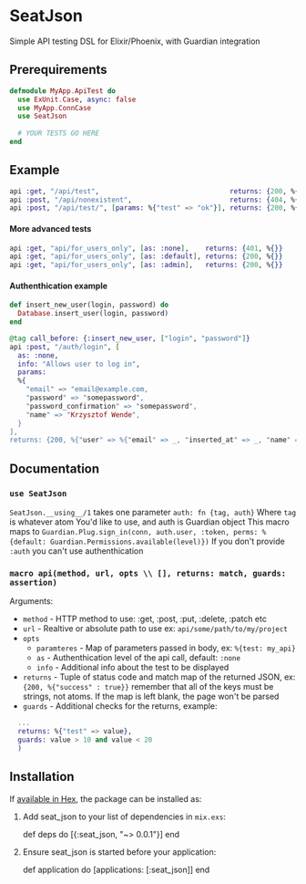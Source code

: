 # SeatJson

Simple API testing DSL for Elixir/Phoenix, with Guardian integration

## Prerequirements
```elixir
defmodule MyApp.ApiTest do
  use ExUnit.Case, async: false
  use MyApp.ConnCase
  use SeatJson
  
  # YOUR TESTS GO HERE
end
```

## Example
```elixir
api :get, "/api/test",                                returns: {200, %{"test" => "ok"}} 
api :post, "/api/nonexistent",                        returns: {404, %{}} 
api :post, "/api/test/", [params: %{"test" => "ok"}], returns: {200, %{"test" => "ok"}} 
```

#### More advanced tests

```elixir
api :get, "api/for_users_only", [as: :none],    returns: {401, %{}} 
api :get, "api/for_users_only", [as: :default], returns: {200, %{}} 
api :get, "api/for_users_only", [as: :admin],   returns: {200, %{}} 
```

#### Authenthication example
```elixir
def insert_new_user(login, password) do
  Database.insert_user(login, password)
end

@tag call_before: {:insert_new_user, ["login", "password"]}
api :post, "/auth/login", [
  as: :none,
  info: "Allows user to log in",
  params:
  %{
    "email" => "email@example.com,
    "password" => "somepassword",
    "password_confirmation" => "somepassword",
    "name" => "Krzysztof Wende",
  }
],
returns: {200, %{"user" => %{"email" => _, "inserted_at" => _, "name" => _}}} 
```

## Documentation
### `use SeatJson`
`SeatJson.__using__/1` takes one parameter `auth: fn {tag, auth}`
Where `tag` is whatever atom You'd like to use, and auth is Guardian object
This macro maps to
`Guardian.Plug.sign_in(conn, auth.user, :token, perms: %{default: Guardian.Permissions.available(level)})`
If you don't provide `:auth` you can't use authenthication

### `macro api(method, url, opts \\ [], returns: match, guards: assertion)`
Arguments:

- `method` - HTTP method to use: :get, :post, :put, :delete, :patch etc
- `url` - Realtive or absolute path to use ex: `api/some/path/to/my/project`
- `opts`
  - `paramteres` - Map of parameters passed in body, ex: `%{test: my_api}`
  - `as` - Authenthication level of the api call, default: `:none`
  - `info` - Additional info about the test to be displayed
- `returns` - Tuple of status code and match map of the returned JSON, ex: `{200, %{"success" : true}}` remember that all of the keys must be strings, not atoms. If the map is left blank, the page won't be parsed
- `guards` - Additional checks for the returns, example:
```elixir
  ...
  returns: %{"test" => value},
  guards: value > 10 and value < 20
  )
```
## Installation

If [available in Hex](https://hex.pm/docs/publish), the package can be installed as:

  1. Add seat_json to your list of dependencies in `mix.exs`:

        def deps do
          [{:seat_json, "~> 0.0.1"}]
        end

  2. Ensure seat_json is started before your application:

        def application do
          [applications: [:seat_json]]
        end

